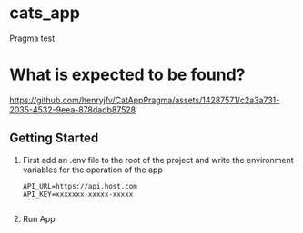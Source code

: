 # cats_app

Pragma test

# What is expected to be found?
https://github.com/henryjfv/CatAppPragma/assets/14287571/c2a3a731-2035-4532-9eea-878dadb87528

## Getting Started
1. First add an .env file to the root of the project and write the environment variables for the operation of the app
    ````
    API_URL=https://api.host.com
    API_KEY=xxxxxxx-xxxxx-xxxxx
    ```

2. Run App

